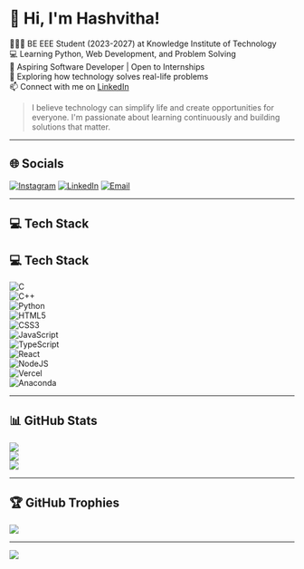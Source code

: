 # 👋 Hi, I'm Hashvitha!

👩🏻‍🎓 BE EEE Student (2023-2027) at Knowledge Institute of Technology  
💻 Learning Python, Web Development, and Problem Solving  
🔭 Aspiring Software Developer | Open to Internships  
🌱 Exploring how technology solves real-life problems  
📫 Connect with me on [LinkedIn](https://www.linkedin.com/in/hashvitha-m-2514a8290?utm_source=share&utm_campaign=share_via&utm_content=profile&utm_medium=android_app)  

> I believe technology can simplify life and create opportunities for everyone. I'm passionate about learning continuously and building solutions that matter.

---

## 🌐 Socials

[![Instagram](https://img.shields.io/badge/Instagram-%23E4405F.svg?logo=Instagram&logoColor=white)](https://instagram.com/hash__v) [![LinkedIn](https://img.shields.io/badge/LinkedIn-%230077B5.svg?logo=linkedin&logoColor=white)](https://www.linkedin.com/in/hashvitha-m-2514a8290?utm_source=share&utm_campaign=share_via&utm_content=profile&utm_medium=android_app) [![Email](https://img.shields.io/badge/Email-D14836?logo=gmail&logoColor=white)](mailto:hashvitham2006@gmail.com)

---

## 💻 Tech Stack

## 💻 Tech Stack

![C](https://img.shields.io/badge/c-%2300599C.svg?style=for-the-badge&logo=c&logoColor=white)  
![C++](https://img.shields.io/badge/c++-%2300599C.svg?style=for-the-badge&logo=c%2B%2B&logoColor=white)  
![Python](https://img.shields.io/badge/python-3670A0?style=for-the-badge&logo=python&logoColor=ffdd54)  
![HTML5](https://img.shields.io/badge/html5-%23E34F26.svg?style=for-the-badge&logo=html5&logoColor=white)  
![CSS3](https://img.shields.io/badge/css3-%231572B6.svg?style=for-the-badge&logo=css3&logoColor=white)  
![JavaScript](https://img.shields.io/badge/javascript-%23323330.svg?style=for-the-badge&logo=javascript&logoColor=%23F7DF1E)  
![TypeScript](https://img.shields.io/badge/typescript-%23007ACC.svg?style=for-the-badge&logo=typescript&logoColor=white)  
![React](https://img.shields.io/badge/react-%2320232a.svg?style=for-the-badge&logo=react&logoColor=%2361DAFB)  
![NodeJS](https://img.shields.io/badge/node.js-6DA55F?style=for-the-badge&logo=node.js&logoColor=white)  
![Vercel](https://img.shields.io/badge/vercel-%23000000.svg?style=for-the-badge&logo=vercel&logoColor=white)  
![Anaconda](https://img.shields.io/badge/Anaconda-%2344A833.svg?style=for-the-badge&logo=anaconda&logoColor=white)  


---

## 📊 GitHub Stats

![](https://github-readme-stats.vercel.app/api?username=HashviM&theme=radical&hide_border=false&include_all_commits=true&count_private=false)  
![](https://nirzak-streak-stats.vercel.app/?user=HashviM&theme=radical&hide_border=false)  
![](https://github-readme-stats.vercel.app/api/top-langs/?username=HashviM&theme=radical&hide_border=false&include_all_commits=true&count_private=false&layout=compact)

---

## 🏆 GitHub Trophies

![](https://github-profile-trophy.vercel.app/?username=HashviM&theme=radical&no-frame=false&no-bg=true&margin-w=4)

---

[![](https://visitcount.itsvg.in/api?id=HashviM&icon=0&color=0)](https://visitcount.itsvg.in)

